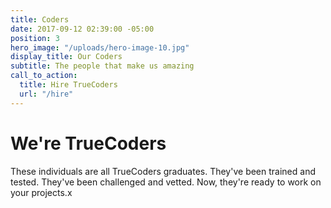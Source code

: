 ```yaml
---
title: Coders
date: 2017-09-12 02:39:00 -05:00
position: 3
hero_image: "/uploads/hero-image-10.jpg"
display_title: Our Coders
subtitle: The people that make us amazing
call_to_action:
  title: Hire TrueCoders
  url: "/hire"
---
```


# We're TrueCoders

These individuals are all TrueCoders graduates. They've been trained and tested. They've been challenged and vetted. Now, they're ready to work on your projects.x